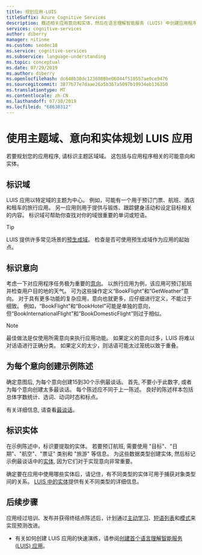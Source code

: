 ```yaml
---
title: 规划应用-LUIS
titleSuffix: Azure Cognitive Services
description: 概述相关应用意向和实体，然后在语言理解智能服务 (LUIS) 中创建应用程序计划。
services: cognitive-services
author: diberry
manager: nitinme
ms.custom: seodec18
ms.service: cognitive-services
ms.subservice: language-understanding
ms.topic: conceptual
ms.date: 07/29/2019
ms.author: diberry
ms.openlocfilehash: dc648b30dc1236080be06044f510557ae0ce9476
ms.sourcegitcommit: 3877b77e7daae26a5b367a5097b19934eb136350
ms.translationtype: MT
ms.contentlocale: zh-CN
ms.lasthandoff: 07/30/2019
ms.locfileid: "68638312"
---
```

# <a name="plan-your-luis-app-with-subject-domain-intents-and-entities"></a>使用主题域、意向和实体规划 LUIS 应用

若要规划您的应用程序, 请标识主题区域域。 这包括与应用程序相关的可能意向和实体。  

## <a name="identify-your-domain"></a>标识域

LUIS 应用以特定域的主题为中心。  例如，可能有一个用于预订门票、航班、酒店和租车的旅行应用。 另一应用则用于提供与锻炼、跟踪健身活动和设定目标相关的内容。 标识域可帮助你查找对你的域很重要的单词或短语。

> [!TIP]
> LUIS 提供许多常见场景的[预生成域](luis-how-to-use-prebuilt-domains.md)。
> 检查是否可使用预生成域作为应用的起始点。

## <a name="identify-your-intents"></a>标识意向

考虑一下对应用程序任务极为重要的[意向](luis-concept-intent.md)。 以旅行应用为例，该应用可预订航班并检查用户目的地的天气。 可为这些操作定义“BookFlight”和“GetWeather”意向。 对于具有更多功能的复杂应用，意向也就更多，应仔细进行定义，不能过于细致。 例如，“BookFlight”和“BookHotel”可能是单独的意向，但“BookInternationalFlight”和“BookDomesticFlight”则过于相似。

> [!NOTE]
> 最佳做法是仅使用所需意向来执行应用功能。 如果定义的意向过多，LUIS 将难以对话语进行正确分类。 如果定义的太少，则话语可能太过笼统以致于重叠。

## <a name="create-example-utterances-for-each-intent"></a>为每个意向创建示例陈述

确定意图后, 为每个意向创建15到30个示例最谈话。 首先, 不要小于此数字, 或者为每个意向创建太多最谈话。 每个陈述应不同于上一陈述。 良好的陈述样本包括总体字数统计、选词、动词时态和标点。 

有关详细信息, 请查看[最谈话](luis-concept-utterance.md)。

## <a name="identify-your-entities"></a>标识实体

在示例陈述中，标识要提取的实体。 若要预订航班, 需要使用 "目标"、"日期"、"航空"、"票证" 类别和 "旅游" 等信息。 为这些数据类型创建实体, 然后标记示例最谈话中的[实体](luis-concept-entity-types.md), 因为它们对于实现意向非常重要。 

确定要在应用中使用哪些实体后，请记住，有不同类型的实体可用于捕获对象类型间的关系。 [LUIS 中的实体](luis-concept-entity-types.md)提供有关不同类型的详细信息。

## <a name="next-steps"></a>后续步骤

应用经过培训、发布并获得终结点陈述后，计划通过[主动学习](luis-how-to-review-endpoint-utterances.md)、[短语列表](luis-concept-feature.md)和[模式](luis-concept-patterns.md)来实现预测改进。 


* 有关如何创建 LUIS 应用的快速演练，请参阅[创建首个语言理解智能服务 (LUIS) 应用](luis-get-started-create-app.md)。
